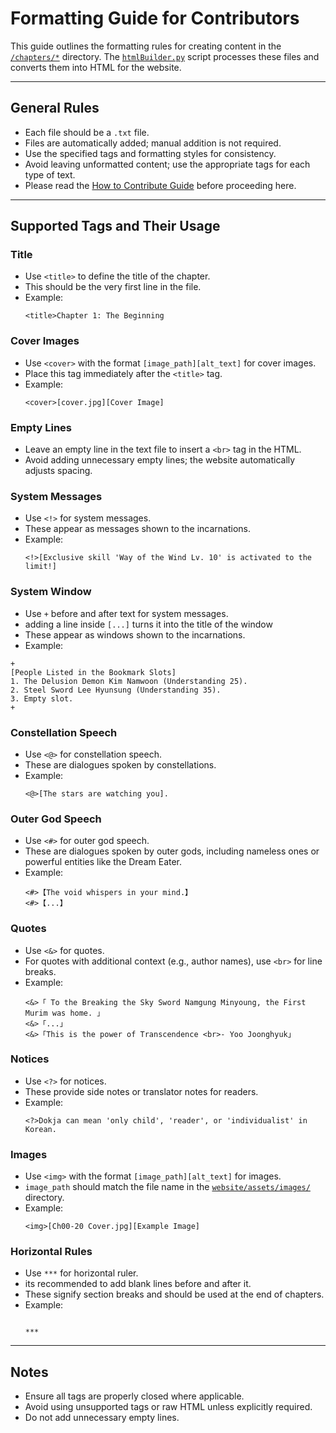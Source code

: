 # Formatting Guide for Contributors

This guide outlines the formatting rules for creating content in the [`/chapters/*`](/chapters) directory. The [`htmlBuilder.py`](/scripts/side/htmlBuilder.py) script processes these files and converts them into HTML for the website.

---

## General Rules
- Each file should be a `.txt` file.
- Files are automatically added; manual addition is not required.
- Use the specified tags and formatting styles for consistency.
- Avoid leaving unformatted content; use the appropriate tags for each type of text.
- Please read the [How to Contribute Guide](CONTRIBUTING.md) before proceeding here.

---

## Supported Tags and Their Usage

### Title
- Use `<title>` to define the title of the chapter.
- This should be the very first line in the file.
- Example:
  ```
  <title>Chapter 1: The Beginning
  ```

### Cover Images
- Use `<cover>` with the format `[image_path][alt_text]` for cover images.
- Place this tag immediately after the `<title>` tag.
- Example:
  ```
  <cover>[cover.jpg][Cover Image]
  ```

### Empty Lines
- Leave an empty line in the text file to insert a `<br>` tag in the HTML.
- Avoid adding unnecessary empty lines; the website automatically adjusts spacing.

### System Messages
- Use `<!>` for system messages.
- These appear as messages shown to the incarnations.
- Example:
  ```
  <!>[Exclusive skill 'Way of the Wind Lv. 10' is activated to the limit!]
  ```

### System Window
- Use `+` before and after text for system messages.
- adding a line inside `[...]` turns it into the title of the window
- These appear as windows shown to the incarnations.
- Example:
```
+
[People Listed in the Bookmark Slots]
1. The Delusion Demon Kim Namwoon (Understanding 25).
2. Steel Sword Lee Hyunsung (Understanding 35).
3. Empty slot.
+
```

### Constellation Speech
- Use `<@>` for constellation speech.
- These are dialogues spoken by constellations.
- Example:
  ```
  <@>[The stars are watching you].

  ```

### Outer God Speech
- Use `<#>` for outer god speech.
- These are dialogues spoken by outer gods, including nameless ones or powerful entities like the Dream Eater.
- Example:
  ```
  <#>【The void whispers in your mind.】
  <#>【...】
  ```

### Quotes
- Use `<&>` for quotes.
- For quotes with additional context (e.g., author names), use `<br>` for line breaks.
- Example:
  ```
  <&>「 To the Breaking the Sky Sword Namgung Minyoung, the First Murim was home. 」
  <&>「...」
  <&>「This is the power of Transcendence <br>- Yoo Joonghyuk」
  ```

### Notices
- Use `<?>` for notices.
- These provide side notes or translator notes for readers.
- Example:
  ```
  <?>Dokja can mean 'only child', 'reader', or 'individualist' in Korean.
  ```

### Images
- Use `<img>` with the format `[image_path][alt_text]` for images.
- `image_path` should match the file name in the [`website/assets/images/`](/website/assets/images) directory.
- Example:
  ```
  <img>[Ch00-20 Cover.jpg][Example Image]
  ```

### Horizontal Rules
- Use `***` for horizontal ruler.
- its recommended to add blank lines before and after it.
- These signify section breaks and should be used at the end of chapters.
- Example:
  ```
  
  ***
  
  ```

---

## Notes
- Ensure all tags are properly closed where applicable.
- Avoid using unsupported tags or raw HTML unless explicitly required.
- Do not add unnecessary empty lines.
